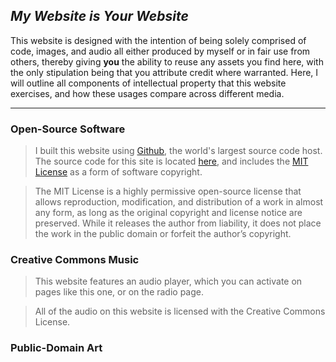## *My Website is Your Website*

> 

This website is designed with the intention of being solely comprised of code, images, and audio all either produced
by myself or in fair use from others, thereby giving **you** the ability to reuse any assets you find here, with the
only stipulation being that you attribute credit where warranted. Here, I will outline all components of intellectual
property that this website exercises, and how these usages compare across different media.

---

### Open-Source Software

> I built this website using [Github](https://github.com/), the world's largest source code host. The source code for this site
is located [here](https://github.com/matthew-hoffmain/web), and includes the [MIT License](https://opensource.org/license/mit) 
as a form of software copyright. 

> The MIT License is a highly permissive open-source license that allows reproduction,
modification, and distribution of a work in almost any form, as long as the original copyright and license notice are preserved. 
While it releases the author from liability, it does not place the work in the public domain or forfeit the author’s copyright.

### Creative Commons Music

> This website features an audio player, which you can activate on pages like this one, or on the radio page.

> All of the audio on this website is licensed with the Creative Commons License.

### Public-Domain Art

